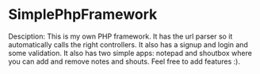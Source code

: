 # SimplePhpFramework
Desciption: This is my own PHP framework. It has the url parser so it automatically calls the right controllers.
It also has a signup and login and some validation. It also has two simple apps: notepad and shoutbox where you can add and remove notes and shouts. Feel free to add features :).
